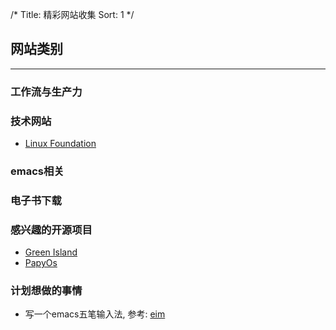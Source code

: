 /*
  Title: 精彩网站收集
  Sort: 1
  */

## 网站类别
----
### 工作流与生产力

### 技术网站

  - [Linux Foundation](http://www.linuxfoundation.org/collaborate/workgroups/networking/group)

### emacs相关

### 电子书下载

### 感兴趣的开源项目

   - [Green Island](https://github.com/greenisland/greenisland)
   - [PapyOs](https://github.com/papyros/papyros.git)

### 计划想做的事情

   - 写一个emacs五笔输入法, 参考: [eim](https://github.com/viogus/eim)